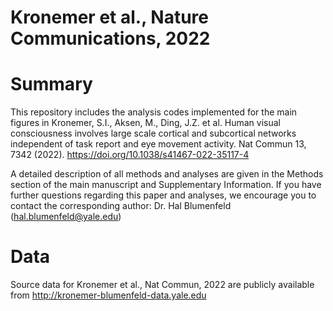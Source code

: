 # Kronemer et al., Nature Communications, 2022 

# Summary
This repository includes the analysis codes implemented for the main figures in Kronemer, S.I., Aksen, M., Ding, J.Z. et al. Human visual consciousness involves large scale cortical and subcortical networks independent of task report and eye movement activity. Nat Commun 13, 7342 (2022). https://doi.org/10.1038/s41467-022-35117-4

A detailed description of all methods and analyses are given in the Methods section of the main manuscript and Supplementary Information. If you have further questions regarding this paper and analyses, we encourage you to contact the corresponding author: Dr. Hal Blumenfeld (hal.blumenfeld@yale.edu)

# Data
Source data for Kronemer et al., Nat Commun, 2022 are publicly available from http://kronemer-blumenfeld-data.yale.edu
